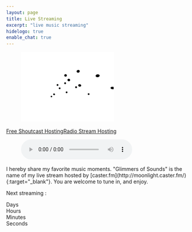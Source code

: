```yaml
---
layout: page
title: Live Streaming
excerpt: "live music streaming"
hidelogo: true
enable_chat: true
---
```

<figure>
<img src="/images/dancing-particles.gif" alt="dancing-particles-image" class="center non-selectable"/>
</figure>
<!-- casterfm audio player, alas does not run on android-->
<script type="text/javascript">var cstrpuid = 397415;var cstrpwidth = "450";var cstrpheight = "300";</script>
<script type="text/javascript" src="http://cdn.caster.fm/0070B7/widgets/player.js"></script><a id="cstrplb" href="http://www.caster.fm/">Free Shoutcast Hosting</a><a id="cstrplb2" href="http://www.caster.fm/">Radio Stream Hosting</a>
<div id="cstrpdiv" class="center"></div>
<!-- default html5 audio player, alas does not provide streaming metadata; yet runs on android-->
<figure id="my-radio-player" class="center">
<audio controls name="media" preload="metadata"><source src="http://shaincast.caster.fm:30567/listen.mp3?authn15da03834676e88b4364762862dcbbd7" type="audio/mpeg">Your browser does not support the audio element.</audio>
</figure>
<!-- keep one of the players, depending on os-->
<script type="text/javascript">
	var ua = navigator.userAgent.toLowerCase();
	var isAndroid = ua.indexOf("android") > -1; //&& ua.indexOf("mobile");
	var playerToRemove;
	if(isAndroid) {
	  playerToRemove = document.getElementById('cstrpdiv');
	} else {
	  playerToRemove = document.getElementById('my-radio-player');
	}
	if (playerToRemove != null) {
	playerToRemove.parentNode.removeChild(playerToRemove);
	}
</script>
I hereby share my favorite music moments. "Glimmers of Sounds" is the name of my live stream hosted by [caster.fm](http://moonlight.caster.fm/){:target="_blank"}. You are welcome to tune in, and enjoy.

Next  streaming : <span id="next-streaming" class="inline-quote" title="2016-09-25T19:30:00+02:00"></span>

<div id="clockdiv" class="center non-selectable">
  <div>
    <span class="days"></span>
    <div class="smalltext">Days</div>
  </div>
  <div>
    <span class="hours"></span>
    <div class="smalltext">Hours</div>
  </div>
  <div>
    <span class="minutes"></span>
    <div class="smalltext">Minutes</div>
  </div>
  <div>
    <span class="seconds"></span>
    <div class="smalltext">Seconds</div>
  </div>
</div>

<script type="text/javascript">
    var streamdate = document.getElementById('next-streaming');
    var deadline = new Date( streamdate.getAttribute('title') ); 
	streamdate.innerHTML = deadline.toString();
	
	function getTimeRemaining(endtime) {
		var seconds = 0;
		var minutes = 0;
		var hours = 0;
		var days = 0;	
		var nowdate = new Date();
		var t = Date.parse(endtime) - Date.parse(nowdate);
		if (endtime > nowdate) {
			var seconds = Math.floor((t / 1000) % 60);
			var minutes = Math.floor((t / 1000 / 60) % 60);
			var hours = Math.floor((t / (1000 * 60 * 60)) % 24);
			var days = Math.floor(t / (1000 * 60 * 60 * 24));
		} else {
			t = 0;
		}
		return {
			'total': t,
			'days': days,
			'hours': hours,
			'minutes': minutes,
			'seconds': seconds
		};
	}

	function initializeClock(id, endtime) {
		var clock = document.getElementById(id);
		var daysSpan = clock.querySelector('.days');
		var hoursSpan = clock.querySelector('.hours');
		var minutesSpan = clock.querySelector('.minutes');
		var secondsSpan = clock.querySelector('.seconds');

		function updateClock() {
			var t = getTimeRemaining(endtime);
			daysSpan.innerHTML = ('0' + t.days).slice(-2);
			hoursSpan.innerHTML = ('0' + t.hours).slice(-2);
			minutesSpan.innerHTML = ('0' + t.minutes).slice(-2);
			secondsSpan.innerHTML = ('0' + t.seconds).slice(-2);
			if (t.total <= 0) {
			  clearInterval(timeinterval);
			}
		}

		updateClock();
		var timeinterval = setInterval(updateClock, 1000);
	}
	initializeClock('clockdiv', deadline);
</script>

<!-- This has CORS issues
<script type="text/javascript">
	/*var jsmediatags = window.jsmediatags;
	jsmediatags.Config.setDisallowedXhrHeaders(['If-Modified-Since', 'Content-Length', 'Content-Range', 'Range']);
	jsmediatags.Config.EXPERIMENTAL_avoidHeadRequests();
	jsmediatags.read("URL_TO_MP3_STREAM", {
	  onSuccess: function(tag) {
		console.log(tag);
	  },
	  onError: function(error) {
		console.log(error);
	  }
	});*/
</script>
-->